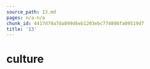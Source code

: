 ```yaml
---
source_path: 13.md
pages: n/a-n/a
chunk_id: 4417d79a7da899d6eb1203ebc774898fa09519d7
title: '13'
---
```

# culture
